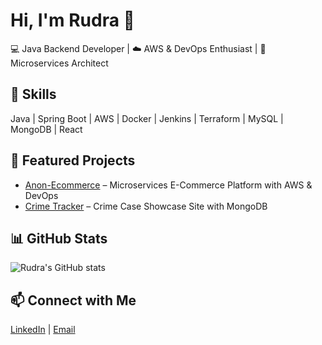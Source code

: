# Hi, I'm Rudra 👋  
💻 Java Backend Developer | ☁️ AWS & DevOps Enthusiast | 🚀 Microservices Architect  

## 🔹 Skills  
Java | Spring Boot | AWS | Docker | Jenkins | Terraform | MySQL | MongoDB | React  

## 🔹 Featured Projects  
- [Anon-Ecommerce](https://github.com/Rudra143Sahoo/Anon-ecommerce-frontend.git) – Microservices E-Commerce Platform with AWS & DevOps  
- [Crime Tracker](https://github.com/Rudra143Sahoo/Crime-Tracker-Backend.git) – Crime Case Showcase Site with MongoDB  

## 📊 GitHub Stats  
![Rudra's GitHub stats](https://github-readme-stats.vercel.app/api?username=Rudra143Sahoo&show_icons=true&theme=dark)  

## 📫 Connect with Me  
[LinkedIn](https://linkedin.com/in/rpsahoo) | [Email](rpsahoo.cloud@gmail.com)  

